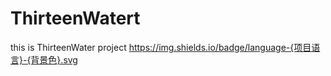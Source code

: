 # ThirteenWatert
this is ThirteenWater project
https://img.shields.io/badge/language-{项目语言}-{背景色}.svg
